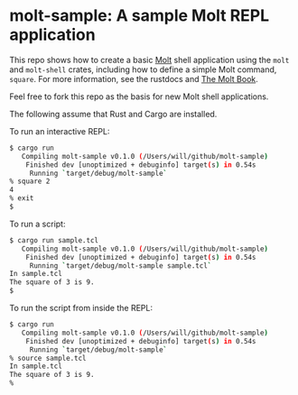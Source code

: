 # molt-sample: A sample Molt REPL application

This repo shows how to create a basic [Molt](https://github.com/wduquette/molt) shell
application using the `molt` and `molt-shell` crates, including how to define a simple
Molt command, `square`.  For more information, see the rustdocs and
[The Molt Book](https://wduquette.github.io/molt).

Feel free to fork this repo as the basis for new Molt shell applications.

The following assume that Rust and Cargo are installed.

To run an interactive REPL:

```sh
$ cargo run
   Compiling molt-sample v0.1.0 (/Users/will/github/molt-sample)
    Finished dev [unoptimized + debuginfo] target(s) in 0.54s
     Running `target/debug/molt-sample`
% square 2
4
% exit
$
```

To run a script:

```sh
$ cargo run sample.tcl
   Compiling molt-sample v0.1.0 (/Users/will/github/molt-sample)
    Finished dev [unoptimized + debuginfo] target(s) in 0.54s
     Running `target/debug/molt-sample sample.tcl`
In sample.tcl
The square of 3 is 9.
$
```

To run the script from inside the REPL:

```sh
$ cargo run
   Compiling molt-sample v0.1.0 (/Users/will/github/molt-sample)
    Finished dev [unoptimized + debuginfo] target(s) in 0.54s
     Running `target/debug/molt-sample`
% source sample.tcl
In sample.tcl
The square of 3 is 9.
%
```
